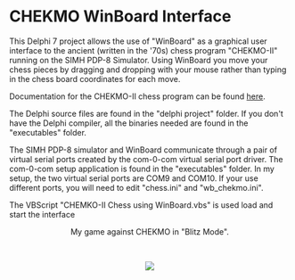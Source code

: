 # CHEKMO WinBoard Interface
This Delphi 7 project allows the use of "WinBoard" as a graphical user interface to the ancient (written in the '70s) chess program "CHEKMO-II" running on the SIMH PDP-8 Simulator. Using WinBoard you move your chess pieces by dragging and dropping with your mouse rather than typing in the chess board coordinates for each move.

Documentation for the CHEKMO-II chess program can be found [here](https://www.grc.com/pdp-8/docs/CHEKMO-II_PDP-8_Chess.pdf).

The Delphi source files are found in the "delphi project" folder. If you don't have the Delphi compiler, all the binaries needed are found in the "executables" folder.

The SIMH PDP-8 simulator and WinBoard communicate through a pair of virtual serial ports created by the com-0-com virtual serial port driver. The com-0-com setup application is found in the "executables" folder. In my setup, the two virtual serial ports are COM9 and COM10. If your use different ports, you will need to edit "chess.ini" and "wb_chekmo.ini".

The VBScript "CHEMKO-II Chess using WinBoard.vbs" is used load and start the interface
<p align="center">My game against CHEKMO in "Blitz Mode".</p><br>
<p align="center"><img src="/images/20190627_085017.gif"/>
